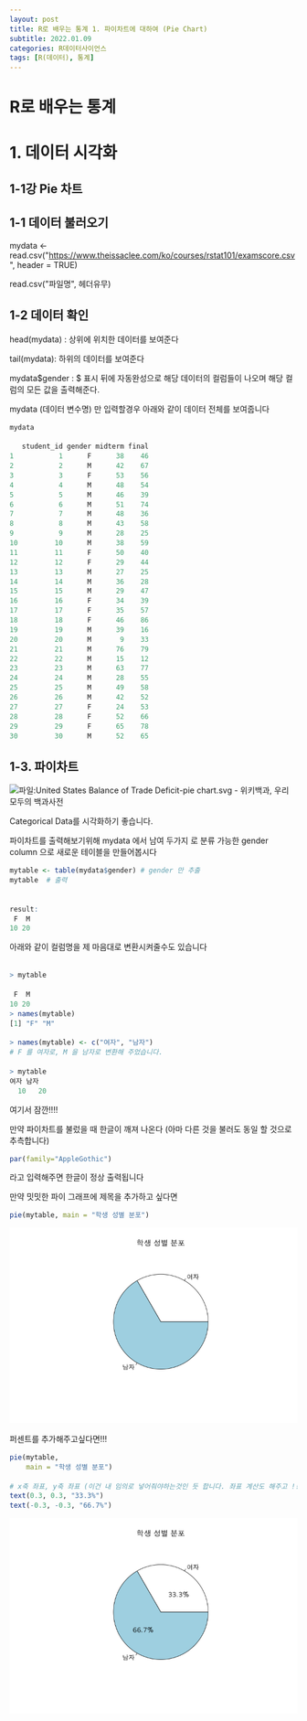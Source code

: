 ```yaml
---
layout: post
title: R로 배우는 통계 1. 파이차트에 대하여 (Pie Chart)
subtitle: 2022.01.09
categories: R데이터사이언스
tags: [R(데이터), 통계]
---
```


# R로 배우는 통계 

# 1. 데이터 시각화

## 1-1강 Pie 차트



## 1-1 데이터 불러오기

mydata <- read.csv("https://www.theissaclee.com/ko/courses/rstat101/examscore.csv", header = TRUE)



read.csv("파일명", 헤더유무)



## 1-2 데이터 확인

head(mydata) : 상위에 위치한 데이터를 보여준다

tail(mydata): 하위의 데이터를 보여준다



mydata$gender : $ 표시 뒤에 자동완성으로 해당 데이터의 컬럼들이 나오며 해당 컬럼의 모든 값을 출력해준다.



mydata (데이터 변수명) 만 입력할경우 아래와 같이 데이터 전체를 보여줍니다

```R
mydata

   student_id gender midterm final
1           1      F      38    46
2           2      M      42    67
3           3      F      53    56
4           4      M      48    54
5           5      M      46    39
6           6      M      51    74
7           7      M      48    36
8           8      M      43    58
9           9      M      28    25
10         10      M      38    59
11         11      F      50    40
12         12      F      29    44
13         13      M      27    25
14         14      M      36    28
15         15      M      29    47
16         16      F      34    39
17         17      F      35    57
18         18      F      46    86
19         19      M      39    16
20         20      M       9    33
21         21      M      76    79
22         22      M      15    12
23         23      M      63    77
24         24      M      28    55
25         25      M      49    58
26         26      M      42    52
27         27      F      24    53
28         28      F      52    66
29         29      F      65    78
30         30      M      52    65
```





## 1-3. 파이차트

![파일:United States Balance of Trade Deficit-pie chart.svg - 위키백과, 우리 모두의 백과사전](https://upload.wikimedia.org/wikipedia/commons/thumb/c/c9/United_States_Balance_of_Trade_Deficit-pie_chart.svg/1200px-United_States_Balance_of_Trade_Deficit-pie_chart.svg.png)



Categorical Data를 시각화하기 좋습니다.



파이차트를 출력해보기위해 mydata 에서 남여 두가지 로 분류 가능한 gender column 으로 새로운 테이블을 만들어봅시다

```R
mytable <- table(mydata$gender) # gender 만 추출
mytable  # 출력


result:
 F  M 
10 20 
```



아래와 같이 컬럼명을 제 마음대로 변환시켜줄수도 있습니다 

```R

> mytable

 F  M 
10 20 
> names(mytable)
[1] "F" "M"

> names(mytable) <- c("여자", "남자") 
# F 를 여자로, M 을 남자로 변환해 주었습니다.

> mytable
여자 남자 
  10   20 
```



여기서 잠깐!!!!

만약 파이차트를 불렀을 때 한글이 깨져 나온다 (아마 다른 것을 불러도 동일 할 것으로 추측합니다)

```R
par(family="AppleGothic")
```

라고 입력해주면 한글이 정상 출력됩니다



만약 밋밋한 파이 그래프에 제목을 추가하고 싶다면

```R
pie(mytable, main = "학생 성별 분포")
```

![namewithpie.png](https://github.com/halaxhenry/halaxhenry.github.io/blob/main/assets/images/namewithpie.png?raw=true)







퍼센트를 추가해주고싶다면!!!

```r
pie(mytable, 
    main = "학생 성별 분포")

# x축 좌표, y축 좌표 (이건 내 임의로 넣어줘야하는것인 듯 합니다. 좌표 계산도 해주고 !! 살짝 번거롭슴미돠)
text(0.3, 0.3, "33.3%")
text(-0.3, -0.3, "66.7%")
```

![chartwithpercentage.png](https://github.com/halaxhenry/halaxhenry.github.io/blob/main/assets/images/chartwithpercentage.png?raw=true)



